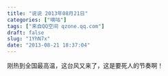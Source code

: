 ```yaml
---
title: "说说 2013年08月21日"
categories: ["嘀咕"]
tags: ["来自QQ空间 qzone.qq.com"]
draft: false
slug: "1YhN7x"
date: "2013-08-21 18:37:04"
---
```


刚热到全国最高温，这台风又来了，这是要死人的节奏啊！
